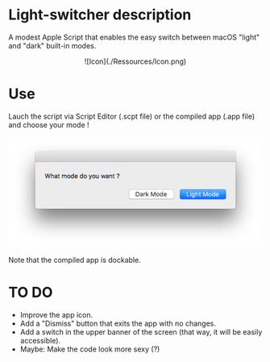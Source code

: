 # Light-switcher description

A modest Apple Script that enables the easy switch between macOS "light" and "dark" built-in modes.

<center>
![Icon](./Ressources/Icon.png)
</center>

# Use

Lauch the script via Script Editor (.scpt file) or the compiled app (.app file) and choose your mode !

![Dialog box](./Ressources/dialog_box.png)

Note that the compiled app is dockable.

# TO DO

* Improve the app icon.
* Add a "Dismiss" button that exits the app with no changes.
* Add a switch in the upper banner of the screen (that way, it will be easily accessible).
* Maybe: Make the code look more sexy (?)
